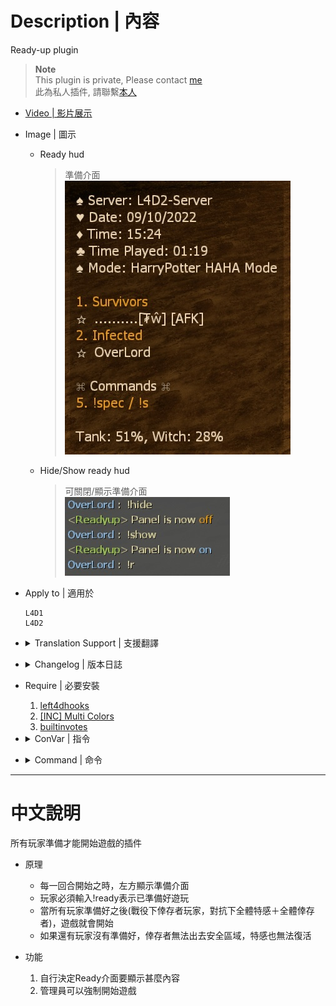# Description | 內容
Ready-up plugin

> __Note__ <br/>
This plugin is private, Please contact [me](https://github.com/fbef0102/Game-Private_Plugin#私人插件列表-private-plugins-list)<br/>
此為私人插件, 請聯繫[本人](https://github.com/fbef0102/Game-Private_Plugin#私人插件列表-private-plugins-list)

* [Video | 影片展示](https://youtu.be/AOVQpSg1Kqg)

* Image | 圖示
	* Ready hud
		> 準備介面
		<br/>![readyup_1](image/readyup_1.jpg)
	* Hide/Show ready hud
		> 可關閉/顯示準備介面
		<br/>![readyup_2](image/readyup_2.jpg)

* Apply to | 適用於
	```
	L4D1
	L4D2
	```
	
* <details><summary>Translation Support | 支援翻譯</summary>

	```
	English
	繁體中文
	简体中文
	```
</details>

* <details><summary>Changelog | 版本日誌</summary>

	* v1.1h (2023-2-27)
		* Translation Support

	* v1.0h
		* Individual plugin

	* 10.2.3
	    * [Original Work by CanadaRox, Target](https://github.com/SirPlease/L4D2-Competitive-Rework/blob/master/addons/sourcemod/scripting/readyup.sp)
</details>

* Require | 必要安裝
	1. [left4dhooks](https://forums.alliedmods.net/showthread.php?t=321696)
	2. [[INC] Multi Colors](https://github.com/fbef0102/L4D1_2-Plugins/releases/tag/Multi-Colors)
	3. [builtinvotes](https://github.com/L4D-Community/builtinvotes/actions)

* <details><summary>ConVar | 指令</summary>

	* cfg/sourcemod/readyup.cfg
		```php
		// Configname to display on the ready-up panel
		l4d_ready_cfg_name "HarryPotter HAHA Mode"

		// Enable random moustachio chuckle during countdown
		l4d_ready_chuckle "0"

		// The sound that plays when a round goes on countdown
		l4d_ready_countdown_sound "ambient/alarms/klaxon1.wav"

		// Number of seconds to count down before the round goes live.
		l4d_ready_delay "3"

		// Prevent SI from having spawns during ready-up
		l4d_ready_disable_spawns "0"

		// Enable sound during countdown & on live
		l4d_ready_enable_sound "1"

		// This cvar doesn't do anything, but if it is 0 the logger wont log this game.
		l4d_ready_enabled "1"

		// The sound that plays when a round goes live
		l4d_ready_live_sound "ambient/explosions/explode_3.wav"

		// Maximum number of players to show on the ready-up panel.
		l4d_ready_max_players "8"

		// Play something suck
		l4d_ready_secret "1"

		// Freeze the survivors during ready-up.  When unfrozen they are unable to leave the saferoom but can move freely inside
		l4d_ready_survivor_freeze "0"
		```
</details>

* <details><summary>Command | 命令</summary>

	* **Mark yourself as ready for the round to go live**
		```php
		sm_ready
		sm_r
		```
		or
		```php
		Press F1
		```

	* **Mark yourself as not ready if you have set yourself as ready**
		```php
		sm_unready
		sm_nr
		```
		or
		```php
		Press F2
		```
		
	* **Toggle your ready status**
		```php
		sm_toggleready
		```

	* **Registers a player as a caster so the round will not go live unless they are ready (Adm required: ADMFLAG_BAN)**
		```php
		sm_caster <player>
		```

	* **Registers the calling player as a caster so the round will not go live unless they are ready**
		```php
		sm_cast
		```

	* **Deregister yourself as a caster or allow admins to deregister other players**
		```php
		sm_notcasting
		sm_uncast
		```

	* **Hides the ready-up panel so other menus can be seen**
		```php
		sm_hide
		```

	* **Shows a hidden ready-up panel**
		```php
		sm_show
		```

	* **Return to a valid saferoom spawn if you get stuck during an unfrozen ready-up period**
		```php
		sm_return
		```

	* **Forces the round to start regardless of player ready status.  Players can unready to stop a force**
		```php
		sm_forcestart
		sm_fs
		```
</details>

- - - -
# 中文說明
所有玩家準備才能開始遊戲的插件

* 原理
	* 每一回合開始之時，左方顯示準備介面
	* 玩家必須輸入!ready表示已準備好遊玩
	* 當所有玩家準備好之後(戰役下倖存者玩家，對抗下全體特感＋全體倖存者)，遊戲就會開始
	* 如果還有玩家沒有準備好，倖存者無法出去安全區域，特感也無法復活

* 功能
	1. 自行決定Ready介面要顯示甚麼內容
	2. 管理員可以強制開始遊戲
